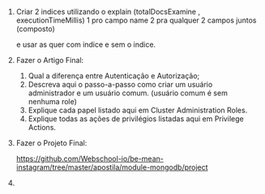 1. Criar 2 indices utilizando o explain (totalDocsExamine , executionTimeMillis)
	1 pro campo name
	2 pra qualquer 2 campos juntos (composto)

 	e usar as quer com indice e sem o indice.

2. Fazer o Artigo Final:
	
	1. Qual a diferença entre Autenticação e Autorização;
	2. Descreva aqui o passo-a-passo como criar um usuário administrador e um usuário comum. (usuário comum é sem nenhuma role)
	3. Explique cada papel listado aqui em Cluster Administration Roles.
	4. Explique todas as ações de privilégios listadas aqui em Privilege Actions.

3. Fazer o Projeto Final:

	https://github.com/Webschool-io/be-mean-instagram/tree/master/apostila/module-mongodb/project


1. 

```

	

```